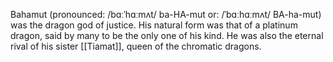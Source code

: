 Bahamut (pronounced: /bɑːˈhɑːmʌt/ ba-HA-mut or: /ˈbɑːhɑːmʌt/ BA-ha-mut) was the dragon god of justice. His natural form was that of a platinum dragon, said by many to be the only one of his kind. He was also the eternal rival of his sister [[Tiamat]], queen of the chromatic dragons.